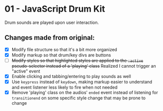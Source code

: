 # 01 - JavaScript Drum Kit
Drum sounds are played upon user interaction.

## Changes made from original:
- [x] Modify file structure so that it's a bit more organized
- [x] Modify markup so that drum/key divs are buttons
- [ ] ~~Modify styles so that highlighted styles are applied to the `:active` pseudo-selector instead of a 'playing' class~~ Realized I cannot trigger an "active" event
- [x] Enable clicking and tabbing/entering to play sounds as well
- [x] Use `keypress` instead of `keydown`, making markup easier to understand and event listener less likely to fire when not needed
- [x] Remove 'playing' class on the audios' `ended` event instead of listening for `transitionend` on some specific style change that may be prone to change
